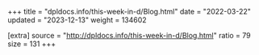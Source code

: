 +++
title = "dpldocs.info/this-week-in-d/Blog.html"
date = "2022-03-22"
updated = "2023-12-13"
weight = 134602

[extra]
source = "http://dpldocs.info/this-week-in-d/Blog.html"
ratio = 79
size = 131
+++
